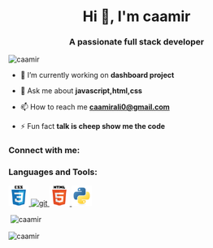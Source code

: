 <h1 align="center">Hi 👋, I'm caamir</h1>
<h3 align="center">A passionate full stack developer</h3>

<p align="left"> <img src="https://komarev.com/ghpvc/?username=caamir&label=Profile%20views&color=0e75b6&style=flat" alt="caamir" /> </p>

- 🔭 I’m currently working on **dashboard project**

- 💬 Ask me about **javascript,html,css**

- 📫 How to reach me **caamirali0@gmail.com**

- ⚡ Fun fact **talk is cheep show me the code**

<h3 align="left">Connect with me:</h3>
<p align="left">
</p>

<h3 align="left">Languages and Tools:</h3>
<p align="left"> <a href="https://www.w3schools.com/css/" target="_blank" rel="noreferrer"> <img src="https://raw.githubusercontent.com/devicons/devicon/master/icons/css3/css3-original-wordmark.svg" alt="css3" width="40" height="40"/> </a> <a href="https://git-scm.com/" target="_blank" rel="noreferrer"> <img src="https://www.vectorlogo.zone/logos/git-scm/git-scm-icon.svg" alt="git" width="40" height="40"/> </a> <a href="https://www.w3.org/html/" target="_blank" rel="noreferrer"> <img src="https://raw.githubusercontent.com/devicons/devicon/master/icons/html5/html5-original-wordmark.svg" alt="html5" width="40" height="40"/> </a> <a href="https://www.python.org" target="_blank" rel="noreferrer"> <img src="https://raw.githubusercontent.com/devicons/devicon/master/icons/python/python-original.svg" alt="python" width="40" height="40"/> </a> </p>

<p>&nbsp;<img align="center" src="https://github-readme-stats.vercel.app/api?username=caamir&show_icons=true&locale=en" alt="caamir" /></p>

<p><img align="center" src="https://github-readme-streak-stats.herokuapp.com/?user=caamir&" alt="caamir" /></p>
